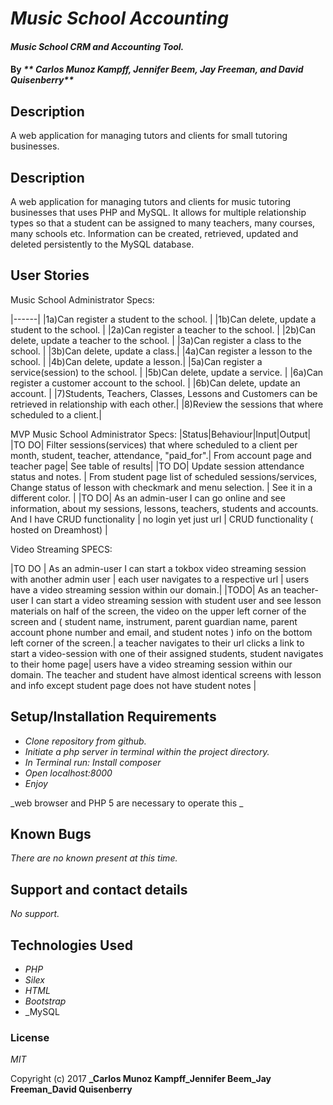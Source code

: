 # _Music School Accounting_

#### _Music School CRM and Accounting Tool._

#### By _** Carlos Munoz Kampff, Jennifer Beem, Jay Freeman, and David Quisenberry**_

## Description

A web application for managing tutors and clients for small tutoring businesses.

## Description

A web application for managing tutors and clients for music tutoring businesses that uses PHP and MySQL. It allows for multiple relationship types so that a student can be assigned to many teachers, many courses, many schools etc. Information can be created, retrieved, updated and deleted persistently to the MySQL database.

## User Stories

Music School Administrator Specs:

|------|
|1a)Can register a student to the school. |
|1b)Can delete, update a student to the school. |
|2a)Can register a teacher to the school. |
|2b)Can delete, update a teacher to the school. |
|3a)Can register a class to the school. |
|3b)Can delete, update a class.|
|4a)Can register a lesson to the school. |
|4b)Can delete, update a lesson.|
|5a)Can register a service(session) to the school. |
|5b)Can delete, update a service. |
|6a)Can register a customer account to the school. |
|6b)Can delete, update an account. |
|7)Students, Teachers, Classes, Lessons and Customers can be retrieved in relationship with each other.|
|8)Review the sessions that where scheduled to a client.|

MVP Music School Administrator Specs:
|Status|Behaviour|Input|Output|
|TO DO| Filter sessions(services) that where scheduled to a client per month, student, teacher, attendance, "paid_for".| From account page and teacher page| See table of results|
|TO DO| Update session attendance status and notes. | From student page list of scheduled sessions/services, Change status of lesson with checkmark and menu selection. | See it in a different color. |
|TO DO| As an admin-user I can go online and see information, about my sessions, lessons, teachers, students and accounts. And I have CRUD functionality  | no login yet just url | CRUD functionality ( hosted on Dreamhost) |

Video Streaming SPECS:

|TO DO | As an admin-user I can start a tokbox video streaming session with another admin user | each user navigates to a respective url | users have a video streaming session within our domain.|
|TODO| As an teacher-user I can start a video streaming session with student user and see lesson materials on half of the screen, the video on the upper left corner of the screen and ( student name, instrument, parent guardian name, parent account phone number and email, and student notes ) info on the bottom left corner of the screen.| a teacher navigates to their url clicks a link to start a video-session with one of their assigned students, student navigates to their home page| users have a video streaming session within our domain. The teacher and student have almost identical screens with lesson and info except student page does not have student notes |


## Setup/Installation Requirements


* _Clone repository from github._
* _Initiate a php server in terminal within the project directory._
* _In Terminal run: Install composer_
* _Open localhost:8000_
* _Enjoy_

_web browser and PHP 5 are necessary to operate this _

## Known Bugs

_There are no known present at this time._

## Support and contact details

_No support._

## Technologies Used

* _PHP_
* _Silex_
* _HTML_
* _Bootstrap_
* _MySQL

### License

*MIT*

Copyright (c) 2017 **_Carlos Munoz Kampff_Jennifer Beem_Jay Freeman_David Quisenberry**
